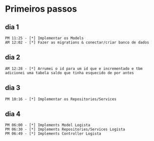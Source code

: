 # Primeiros passos

## dia 1
    PM 11:25 - [*] Implementar os Models
    AM 12:02 - [*] Fazer as migrations & conectar/criar banco de dados

## dia 2
    AM 12:28 - [*] Arrumei o id para um id que e incrementado e tbm adicionei uma tabela saldo que tinha esquecido de por antes

## dia 3
    PM 10:16 - [*] Implementar os Repositories/Services

## dia 4
    PM 06:00 - [*] Implements Model Logista
    PM 06:30 - [*] Implements Repositories/Services Logista
    PM 06:49 - [*] Implements Controller Logista